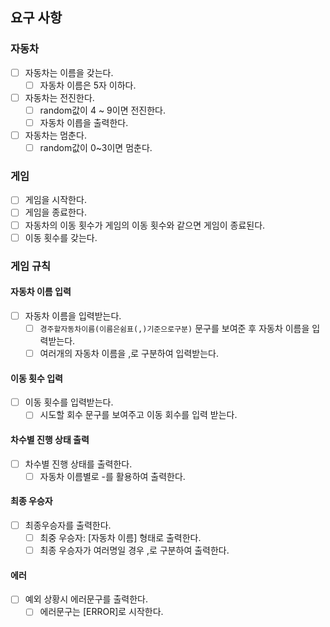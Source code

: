 ## 요구 사항
### 자동차
- [ ] 자동차는 이름을 갖는다. 
  - [ ] 자동차 이름은 5자 이하다.
- [ ] 자동차는 전진한다.
  - [ ] random값이 4 ~ 9이면 전진한다.
  - [ ] 자동차 이릅을 출력한다.
- [ ] 자동차는 멈춘다.
  - [ ] random값이 0~3이면 멈춘다.

### 게임
- [ ] 게임을 시작한다.
- [ ] 게임을 종료한다.
- [ ] 자동차의 이동 횟수가 게임의 이동 횟수와 같으면 게임이 종료된다.
- [ ] 이동 횟수를 갖는다.

### 게임 규칙
#### 자동차 이름 입력
- [ ] 자동차 이름을 입력받는다.
  - [ ] `경주할자동차이름(이름은쉼표(,)기준으로구분)` 문구를 보여준 후 자동차 이름을 입력받는다.
  - [ ] 여러개의 자동차 이름을 ,로 구분하여 입력받는다.
#### 이동 횟수 입력
- [ ] 이동 횟수를 입력받는다.
  - [ ] 시도할 회수 문구를 보여주고 이동 회수를 입력 받는다.
#### 차수별 진행 상태 출력
- [ ] 차수별 진행 상태를 출력한다.
  - [ ] 자동차 이름별로 -를 활용하여 출력한다.
#### 최종 우승자
- [ ] 최종우승자를 출력한다.
  - [ ] 최중 우승자: [자동차 이름] 형태로 출력한다.
  - [ ] 최종 우승자가 여러명일 경우 ,로 구분하여 출력한다.
#### 에러
- [ ] 예외 상황시 에러문구를 출력한다.
  - [ ] 에러문구는 [ERROR]로 시작한다.
